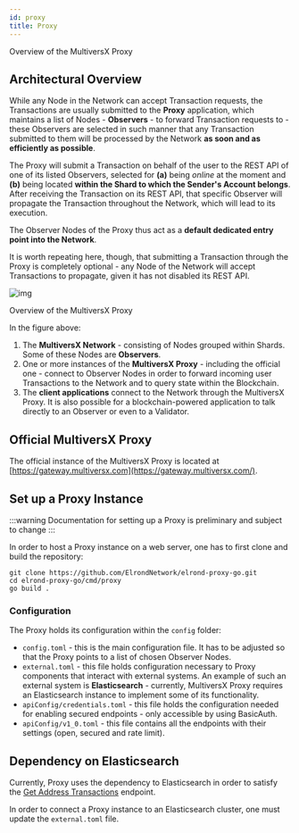 ```yaml
---
id: proxy
title: Proxy
---
```


Overview of the MultiversX Proxy

## **Architectural Overview**

While any Node in the Network can accept Transaction requests, the Transactions are usually submitted to the **Proxy** application, which maintains a list of Nodes - **Observers** - to forward Transaction requests to - these Observers are selected in such manner that any Transaction submitted to them will be processed by the Network **as soon and as efficiently as possible**.

The Proxy will submit a Transaction on behalf of the user to the REST API of one of its listed Observers, selected for **(a)** being _online_ at the moment and **(b)** being located **within the Shard to which the Sender's Account belongs**. After receiving the Transaction on its REST API, that specific Observer will propagate the Transaction throughout the Network, which will lead to its execution.

The Observer Nodes of the Proxy thus act as a **default dedicated entry point into the Network**.

It is worth repeating here, though, that submitting a Transaction through the Proxy is completely optional - any Node of the Network will accept Transactions to propagate, given it has not disabled its REST API.

![img](https://gblobscdn.gitbook.com/assets%2F-LhHlNldCYgbyqXEGXUS%2F-M93nKd9VLSYHsguW1PH%2F-M93o5wmBtDFoPSwcwmw%2FElrond%20Proxy%20-%20Purpose%20(overview).png?alt=media&token=55699234-8846-407d-aa16-a0646f6c3748)

Overview of the MultiversX Proxy

In the figure above:

1. The **MultiversX Network** - consisting of Nodes grouped within Shards. Some of these Nodes are **Observers**.
2. One or more instances of the **MultiversX Proxy** - including the official one - connect to Observer Nodes in order to forward incoming user Transactions to the Network and to query state within the Blockchain.
3. The **client applications** connect to the Network through the MultiversX Proxy. It is also possible for a blockchain-powered application to talk directly to an Observer or even to a Validator.

## **Official MultiversX Proxy**

The official instance of the MultiversX Proxy is located at [https://gateway.multiversx.com](https://gateway.multiversx.com/).

## **Set up a Proxy Instance**

:::warning
Documentation for setting up a Proxy is preliminary and subject to change
:::

In order to host a Proxy instance on a web server, one has to first clone and build the repository:

```
git clone https://github.com/ElrondNetwork/elrond-proxy-go.git
cd elrond-proxy-go/cmd/proxy
go build .
```

### **Configuration**

The Proxy holds its configuration within the `config` folder:

- `config.toml` - this is the main configuration file. It has to be adjusted so that the Proxy points to a list of chosen Observer Nodes.
- `external.toml` - this file holds configuration necessary to Proxy components that interact with external systems. An example of such an external system is **Elasticsearch** - currently, MultiversX Proxy requires an Elasticsearch instance to implement some of its functionality.
- `apiConfig/credentials.toml` - this file holds the configuration needed for enabling secured endpoints - only accessible by using BasicAuth.
- `apiConfig/v1_0.toml` - this file contains all the endpoints with their settings (open, secured and rate limit).

## **Dependency on Elasticsearch**

Currently, Proxy uses the dependency to Elasticsearch in order to satisfy the [Get Address Transactions](/sdk-and-tools/rest-api/addresses/#get-address-transactions) endpoint. 

In order to connect a Proxy instance to an Elasticsearch cluster, one must update the `external.toml` file.
